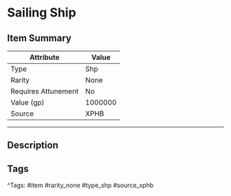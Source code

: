# Sailing Ship

## Item Summary

| Attribute            | Value                        |
|----------------------|------------------------------|
| Type                 | Shp |
| Rarity               | None             |
| Requires Attunement  | No                |
| Value (gp)           | 1000000    |
| Source               | XPHB |

---

## Description



## Tags

^Tags: #item #rarity_none #type_shp #source_xphb